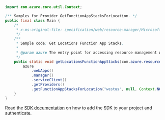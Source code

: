 ```java
import com.azure.core.util.Context;

/** Samples for Provider GetFunctionAppStacksForLocation. */
public final class Main {
    /*
     * x-ms-original-file: specification/web/resource-manager/Microsoft.Web/stable/2021-03-01/examples/GetFunctionAppStacksForLocation.json
     */
    /**
     * Sample code: Get Locations Function App Stacks.
     *
     * @param azure The entry point for accessing resource management APIs in Azure.
     */
    public static void getLocationsFunctionAppStacks(com.azure.resourcemanager.AzureResourceManager azure) {
        azure
            .webApps()
            .manager()
            .serviceClient()
            .getProviders()
            .getFunctionAppStacksForLocation("westus", null, Context.NONE);
    }
}
```

Read the [SDK documentation](https://github.com/Azure/azure-sdk-for-java/blob/azure-resourcemanager_2.15.0/sdk/resourcemanager/azure-resourcemanager/README.md) on how to add the SDK to your project and authenticate.
